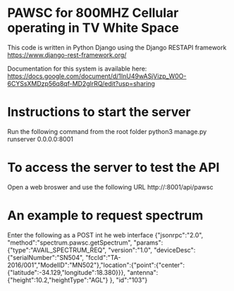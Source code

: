 # PAWSC for 800MHZ Cellular operating in TV White Space
This code is written in Python Django using the Django RESTAPI framework
https://www.django-rest-framework.org/

Documentation for this system is available here:
https://docs.google.com/document/d/1InU49wASjVizp_W0O-6CYSsXMDzp56q8qf-MD2glrRQ/edit?usp=sharing

# Instructions to start the server
Run the following command from the root folder
    python3 manage.py runserver 0.0.0.0:8001

# To access the server to test the API
Open a web broswer and use the following URL
http://<Server IP>:8001/api/pawsc

# An example to request spectrum
Enter the following as a POST int he web interface
    {"jsonrpc":"2.0", "method":"spectrum.pawsc.getSpectrum", "params":{"type":"AVAIL_SPECTRUM_REQ", "version":"1.0", "deviceDesc":{"serialNumber":"SN504", "fccId":"TA-2016/001","ModelID":"MN502"},"location":{"point":{"center":{"latitude":-34.129,"longitude":18.380}}}, "antenna":{"height":10.2,"heightType":"AGL"} }, "id":"103"}

